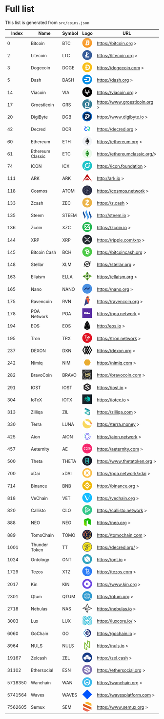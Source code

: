 # Full list

This list is generated from `src/coins.json`

| Index   | Name          | Symbol | Logo                                                                                                   | URL                            |
| ------- | ------------- | ------ | ------------------------------------------------------------------------------------------------------ | ------------------------------ |
| 0       | Bitcoin          | BTC    | <img src="https://raw.githubusercontent.com/TrustWallet/tokens/master/coins/0.png" width="32" />       | <https://bitcoin.org>         > |
| 2       | Litecoin         | LTC    | <img src="https://raw.githubusercontent.com/TrustWallet/tokens/master/coins/2.png" width="32" />       | <https://litecoin.org>        > |
| 3       | Dogecoin         | DOGE   | <img src="https://raw.githubusercontent.com/TrustWallet/tokens/master/coins/3.png" width="32" />       | <https://dogecoin.com>        > |
| 5       | Dash             | DASH   | <img src="https://raw.githubusercontent.com/TrustWallet/tokens/master/coins/5.png" width="32" />       | <https://dash.org>            > |
| 14      | Viacoin          | VIA    | <img src="https://raw.githubusercontent.com/TrustWallet/tokens/master/coins/14.png" width="32" />      | <https://viacoin.org>         > |
| 17      | Groestlcoin      | GRS    | <img src="https://raw.githubusercontent.com/TrustWallet/tokens/master/coins/17.png" width="32" />      | <https://www.groestlcoin.org> > |
| 20      | DigiByte         | DGB    | <img src="https://raw.githubusercontent.com/TrustWallet/tokens/master/coins/20.png" width="32" />      | <https://www.digibyte.io>     > |
| 42      | Decred           | DCR    | <img src="https://raw.githubusercontent.com/TrustWallet/tokens/master/coins/42.png" width="32" />      | <https://decred.org>          > |
| 60      | Ethereum         | ETH    | <img src="https://raw.githubusercontent.com/TrustWallet/tokens/master/coins/60.png" width="32" />      | <https://ethereum.org>        > |
| 61      | Ethereum Classic | ETC    | <img src="https://raw.githubusercontent.com/TrustWallet/tokens/master/coins/61.png" width="32" />      | <https://ethereumclassic.org/>> |
| 74      | ICON             | ICX    | <img src="https://raw.githubusercontent.com/TrustWallet/tokens/master/coins/74.png" width="32" />      | <https://icon.foundation>     > |
| 111     | ARK              | ARK    | <img src="https://raw.githubusercontent.com/TrustWallet/tokens/master/coins/111.png" width="32" />     | <http://ark.io>               > |
| 118     | Cosmos           | ATOM   | <img src="https://raw.githubusercontent.com/TrustWallet/tokens/master/coins/118.png" width="32" />     | <https://cosmos.network>      > |
| 133     | Zcash            | ZEC    | <img src="https://raw.githubusercontent.com/TrustWallet/tokens/master/coins/133.png" width="32" />     | <https://z.cash>              > |
| 135     | Steem            | STEEM  | <img src="https://raw.githubusercontent.com/TrustWallet/tokens/master/coins/135.png" width="32" />     | <http://steem.io>             > |
| 136     | Zcoin            | XZC    | <img src="https://raw.githubusercontent.com/TrustWallet/tokens/master/coins/136.png" width="32" />     | <https://zcoin.io>            > |
| 144     | XRP              | XRP    | <img src="https://raw.githubusercontent.com/TrustWallet/tokens/master/coins/144.png" width="32" />     | <https://ripple.com/xrp>      > |
| 145     | Bitcoin Cash     | BCH    | <img src="https://raw.githubusercontent.com/TrustWallet/tokens/master/coins/145.png" width="32" />     | <https://bitcoincash.org>     > |
| 148     | Stellar          | XLM    | <img src="https://raw.githubusercontent.com/TrustWallet/tokens/master/coins/148.png" width="32" />     | <https://stellar.org>         > |
| 163     | Ellaism          | ELLA   | <img src="https://raw.githubusercontent.com/TrustWallet/tokens/master/coins/163.png" width="32" />     | <https://ellaism.org>         > |
| 165     | Nano             | NANO   | <img src="https://raw.githubusercontent.com/TrustWallet/tokens/master/coins/165.png" width="32" />     | <https://nano.org>            > |
| 175     | Ravencoin        | RVN    | <img src="https://raw.githubusercontent.com/TrustWallet/tokens/master/coins/175.png" width="32" />     | <https://ravencoin.org>       > |
| 178     | POA Network      | POA    | <img src="https://raw.githubusercontent.com/TrustWallet/tokens/master/coins/178.png" width="32" />     | <https://poa.network>         > |
| 194     | EOS              | EOS    | <img src="https://raw.githubusercontent.com/TrustWallet/tokens/master/coins/194.png" width="32" />     | <http://eos.io>               > |
| 195     | Tron             | TRX    | <img src="https://raw.githubusercontent.com/TrustWallet/tokens/master/coins/195.png" width="32" />     | <https://tron.network>        > |
| 237     | DEXON            | DXN    | <img src="https://raw.githubusercontent.com/TrustWallet/tokens/master/coins/237.png" width="32" />     | <https://dexon.org>           > |
| 242     | Nimiq            | NIM    | <img src="https://raw.githubusercontent.com/TrustWallet/tokens/master/coins/242.png" width="32" />     | <https://nimiq.com>           > |
| 282     | BravoCoin        | BRAVO  | <img src="https://raw.githubusercontent.com/TrustWallet/tokens/master/coins/282.png" width="32" />     | <https://bravocoin.com>       > |
| 291     | IOST             | IOST   | <img src="https://raw.githubusercontent.com/TrustWallet/tokens/master/coins/291.png" width="32" />     | <https://iost.io>             > |
| 304     | IoTeX            | IOTX   | <img src="https://raw.githubusercontent.com/TrustWallet/tokens/master/coins/304.png" width="32" />     | <https://iotex.io>            > |
| 313     | Zilliqa          | ZIL    | <img src="https://raw.githubusercontent.com/TrustWallet/tokens/master/coins/313.png" width="32" />     | <https://zilliqa.com>         > |
| 330     | Terra            | LUNA   | <img src="https://raw.githubusercontent.com/TrustWallet/tokens/master/coins/330.png" width="32" />     | <https://terra.money>         > |
| 425     | Aion             | AION   | <img src="https://raw.githubusercontent.com/TrustWallet/tokens/master/coins/425.png" width="32" />     | <https://aion.network>        > |
| 457     | Aeternity        | AE     | <img src="https://raw.githubusercontent.com/TrustWallet/tokens/master/coins/457.png" width="32" />     | <https://aeternity.com>       > |
| 500     | Theta            | THETA  | <img src="https://raw.githubusercontent.com/TrustWallet/tokens/master/coins/500.png" width="32" />     | <https://www.thetatoken.org>  > |
| 700     | xDai             | xDAI   | <img src="https://raw.githubusercontent.com/TrustWallet/tokens/master/coins/700.png" width="32" />     | <https://poa.network/xdai>    > |
| 714     | Binance          | BNB    | <img src="https://raw.githubusercontent.com/TrustWallet/tokens/master/coins/714.png" width="32" />     | <https://binance.org>         > |
| 818     | VeChain          | VET    | <img src="https://raw.githubusercontent.com/TrustWallet/tokens/master/coins/818.png" width="32" />     | <https://vechain.org>         > |
| 820     | Callisto         | CLO    | <img src="https://raw.githubusercontent.com/TrustWallet/tokens/master/coins/820.png" width="32" />     | <https://callisto.network>    > |
| 888     | NEO              | NEO    | <img src="https://raw.githubusercontent.com/TrustWallet/tokens/master/coins/888.png" width="32" />     | <https://neo.org>             > |
| 889     | TomoChain        | TOMO   | <img src="https://raw.githubusercontent.com/TrustWallet/tokens/master/coins/889.png" width="32" />     | <https://tomochain.com>       > |
| 1001    | Thunder Token    | TT     | <img src="https://raw.githubusercontent.com/TrustWallet/tokens/master/coins/1001.png" width="32" />    | <https://decred.org/>         > |
| 1024    | Ontology         | ONT    | <img src="https://raw.githubusercontent.com/TrustWallet/tokens/master/coins/1024.png" width="32" />    | <https://ont.io>              > |
| 1729    | Tezos            | XTZ    | <img src="https://raw.githubusercontent.com/TrustWallet/tokens/master/coins/1729.png" width="32" />    | <https://tezos.com>           > |
| 2017    | Kin              | KIN    | <img src="https://raw.githubusercontent.com/TrustWallet/tokens/master/coins/2017.png" width="32" />    | <https://www.kin.org>         > |
| 2301    | Qtum             | QTUM   | <img src="https://raw.githubusercontent.com/TrustWallet/tokens/master/coins/2301.png" width="32" />    | <https://qtum.org>            > |
| 2718    | Nebulas          | NAS    | <img src="https://raw.githubusercontent.com/TrustWallet/tokens/master/coins/2718.png" width="32" />    | <https://nebulas.io>          > |
| 3003    | Lux              | LUX    | <img src="https://raw.githubusercontent.com/TrustWallet/tokens/master/coins/3003.png" width="32" />    | <https://luxcore.io/>         > |
| 6060    | GoChain          | GO     | <img src="https://raw.githubusercontent.com/TrustWallet/tokens/master/coins/6060.png" width="32" />    | <https://gochain.io>          > |
| 8964    | NULS             | NULS   | <img src="https://raw.githubusercontent.com/TrustWallet/tokens/master/coins/8964.png" width="32" />    | <https://nuls.io>             > |
| 19167   | Zelcash          | ZEL    | <img src="https://raw.githubusercontent.com/TrustWallet/tokens/master/coins/19167.png" width="32" />   | <https://zel.cash>            > |
| 31102   | Ethersocial      | ESN    | <img src="https://raw.githubusercontent.com/TrustWallet/tokens/master/coins/31102.png" width="32" />   | <https://ethersocial.org>     > |
| 5718350 | Wanchain         | WAN    | <img src="https://raw.githubusercontent.com/TrustWallet/tokens/master/coins/5718350.png" width="32" /> | <https://wanchain.org>        > |
| 5741564 | Waves            | WAVES  | <img src="https://raw.githubusercontent.com/TrustWallet/tokens/master/coins/5741564.png" width="32" /> | <https://wavesplatform.com>   > |
| 7562605 | Semux            | SEM    | <img src="https://raw.githubusercontent.com/TrustWallet/tokens/master/coins/7562605.png" width="32" /> | <https://www.semux.org>       > |
